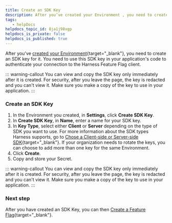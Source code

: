 ```yaml
---
title: Create an SDK Key
description: After you’ve created your Environment , you need to create an SDK key for it. You need to use this SDK key in your application’s code to authenticate your connection to the Harness Feature Flag clien…
tags: 
   - helpDocs
helpdocs_topic_id: 8ja1j98xgp
helpdocs_is_private: false
helpdocs_is_published: true
---
```


After you've [created your
Environment](/article/nh1n5qtjmm-create-an-environment){target="_blank"},
you need to create an SDK key for it. You need to use this SDK key in
your application's code to authenticate your connection to the Harness
Feature Flag client. 

::: warning-callout
You can view and copy the SDK key only immediately after it is created.
For security, after you leave the page, the key is redacted and you
can't view it. Make sure you make a copy of the key to use in your
application.
:::

### Create an SDK Key

1.  In the Environment you created, in **Settings**, click **Create SDK
    Key**.
2.  In **Create SDK Key**, in **Name**, enter a name for your SDK key.
3.  In **Key Type**, select either **Client** or **Server** depending on
    the type of SDK you want to use. For more information about the SDK
    types Harness supports, go to [Chose a Client-side or Server-side
    SDK](/article/rvqprvbq8f-client-side-and-server-side-sdks){target="_blank"}.
    If your organization needs to rotate the keys, you can choose to add
    more than one key for the same Environment.
4.  Click **Create**.
5.  Copy and store your Secret.

::: warning-callout
You can view and copy the SDK key only immediately after it is created.
For security, after you leave the page, the key is redacted and you
can't view it. Make sure you make a copy of the key to use in your
application.
:::

### Next step

After you have created an SDK Key, you can then [Create a Feature
Flag](/article/1j7pdkqh7j-create-a-feature-flag){target="_blank"}.
